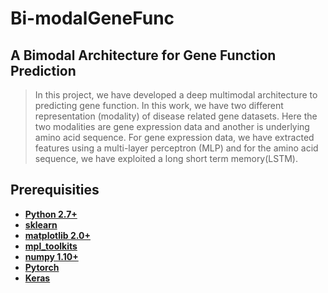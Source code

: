 # Bi-modalGeneFunc

## A Bimodal Architecture for Gene Function Prediction

> In this project, we have developed a deep multimodal architecture to predicting gene function. In this work, we have two different representation (modality) of disease related gene datasets. Here the two modalities are gene expression data and another is underlying amino acid sequence. For gene expression data, we have extracted features using a multi-layer perceptron (MLP) and for the amino acid sequence, we have exploited a long short term memory(LSTM).



## Prerequisities
* **[Python 2.7+](https://www.python.org/downloads/release/python-2713/)**
* **[sklearn](https://scikit-learn.org/stable/install.html)**
* **[matplotlib 2.0+](https://matplotlib.org/users/installing.html)**
* **[mpl_toolkits](https://matplotlib.org/2.0.2/mpl_toolkits/index.html)**
* **[numpy 1.10+](https://pypi.org/project/numpy/)**
* **[Pytorch](https://pytorch.org/)**
* **[Keras](https://keras.io/)**




